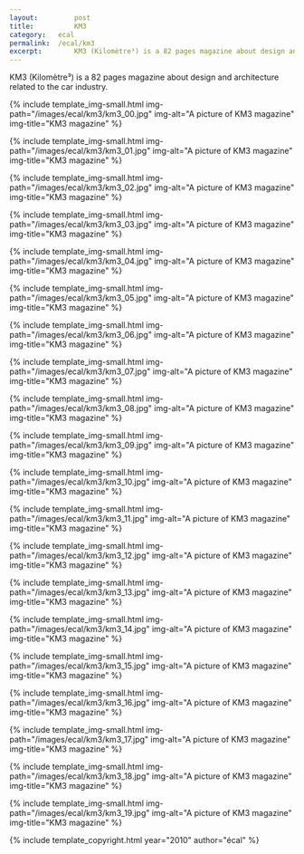 ```yaml
---
layout: 		post
title: 			KM3
category: 	ecal
permalink: 	/ecal/km3
excerpt:		KM3 (Kilomètre³) is a 82 pages magazine about design and architecture related to the car industry. 
---
```


KM3 (Kilomètre³) is a 82 pages magazine about design and architecture related to the car industry. 

{% include template_img-small.html img-path="/images/ecal/km3/km3_00.jpg" img-alt="A picture of KM3 magazine" img-title="KM3 magazine" %}

{% include template_img-small.html img-path="/images/ecal/km3/km3_01.jpg" img-alt="A picture of KM3 magazine" img-title="KM3 magazine" %}

{% include template_img-small.html img-path="/images/ecal/km3/km3_02.jpg" img-alt="A picture of KM3 magazine" img-title="KM3 magazine" %}

{% include template_img-small.html img-path="/images/ecal/km3/km3_03.jpg" img-alt="A picture of KM3 magazine" img-title="KM3 magazine" %}

{% include template_img-small.html img-path="/images/ecal/km3/km3_04.jpg" img-alt="A picture of KM3 magazine" img-title="KM3 magazine" %}

{% include template_img-small.html img-path="/images/ecal/km3/km3_05.jpg" img-alt="A picture of KM3 magazine" img-title="KM3 magazine" %}

{% include template_img-small.html img-path="/images/ecal/km3/km3_06.jpg" img-alt="A picture of KM3 magazine" img-title="KM3 magazine" %}

{% include template_img-small.html img-path="/images/ecal/km3/km3_07.jpg" img-alt="A picture of KM3 magazine" img-title="KM3 magazine" %}

{% include template_img-small.html img-path="/images/ecal/km3/km3_08.jpg" img-alt="A picture of KM3 magazine" img-title="KM3 magazine" %}

{% include template_img-small.html img-path="/images/ecal/km3/km3_09.jpg" img-alt="A picture of KM3 magazine" img-title="KM3 magazine" %}

{% include template_img-small.html img-path="/images/ecal/km3/km3_10.jpg" img-alt="A picture of KM3 magazine" img-title="KM3 magazine" %}

{% include template_img-small.html img-path="/images/ecal/km3/km3_11.jpg" img-alt="A picture of KM3 magazine" img-title="KM3 magazine" %}

{% include template_img-small.html img-path="/images/ecal/km3/km3_12.jpg" img-alt="A picture of KM3 magazine" img-title="KM3 magazine" %}

{% include template_img-small.html img-path="/images/ecal/km3/km3_13.jpg" img-alt="A picture of KM3 magazine" img-title="KM3 magazine" %}

{% include template_img-small.html img-path="/images/ecal/km3/km3_14.jpg" img-alt="A picture of KM3 magazine" img-title="KM3 magazine" %}

{% include template_img-small.html img-path="/images/ecal/km3/km3_15.jpg" img-alt="A picture of KM3 magazine" img-title="KM3 magazine" %}

{% include template_img-small.html img-path="/images/ecal/km3/km3_16.jpg" img-alt="A picture of KM3 magazine" img-title="KM3 magazine" %}

{% include template_img-small.html img-path="/images/ecal/km3/km3_17.jpg" img-alt="A picture of KM3 magazine" img-title="KM3 magazine" %}

{% include template_img-small.html img-path="/images/ecal/km3/km3_18.jpg" img-alt="A picture of KM3 magazine" img-title="KM3 magazine" %}

{% include template_img-small.html img-path="/images/ecal/km3/km3_19.jpg" img-alt="A picture of KM3 magazine" img-title="KM3 magazine" %}

{% include template_copyright.html year="2010" author="écal" %}